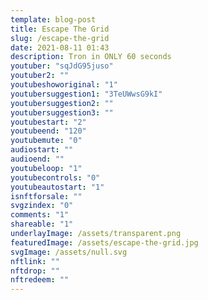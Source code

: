 ```yaml
---
template: blog-post
title: Escape The Grid
slug: /escape-the-grid
date: 2021-08-11 01:43
description: Tron in ONLY 60 seconds
youtuber: "sqJdG95juso"
youtuber2: ""
youtubeshoworiginal: "1"
youtubersuggestion1: "3TeUWwsG9kI"
youtubersuggestion2: ""
youtubersuggestion3: ""
youtubestart: "2"
youtubeend: "120"
youtubemute: "0"
audiostart: ""
audioend: ""
youtubeloop: "1"
youtubecontrols: "0"
youtubeautostart: "1"
isnftforsale: ""
svgzindex: "0"
comments: "1"
shareable: "1"
underlayImage: /assets/transparent.png
featuredImage: /assets/escape-the-grid.jpg
svgImage: /assets/null.svg
nftlink: ""
nftdrop: ""
nftredeem: ""
---
```

<div style="position:relative; top:0; z-index:0; border:0px solid blue; height:100vh; width:100vw; overflow:hidden; display:flex; display:grid; place-content:center; ">
<!-- https://youtu.be/sqJdG95juso -->

<!-- <div style="display:flex; justify-content:center; color:#ccc; position:relative; bottom:-20vh;"><a href="/minutes/" title="go back"><button class="back button" style="display:flex; justify-content:center;">Coming Soon</button></a></div>
      </div> -->

      









<!-- XjuLZwlDxh8 -->
</div>